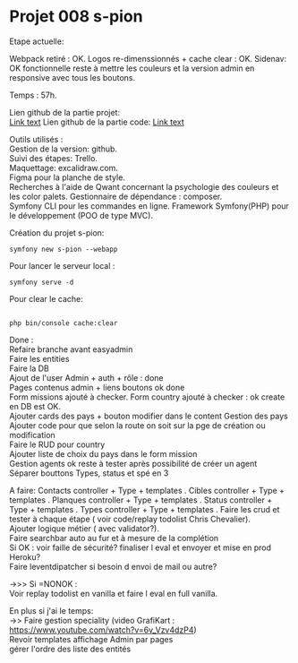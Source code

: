 # Projet 008 s-pion

Etape actuelle:

Webpack retiré : OK.
Logos re-dimenssionnés + cache clear : OK.
Sidenav: OK fonctionnelle reste à mettre les couleurs et la version admin en responsive avec tous les boutons.

Temps : 57h.

Lien github de la partie projet:  
[Link text](https://github.com/Tom60340/008)
Lien github de la partie code:
[Link text](https://github.com/Tom60340/008-code)

Outils utilisés :  
Gestion de la version: github.  
Suivi des étapes: Trello.  
Maquettage: excalidraw.com.  
Figma pour la planche de style.  
Recherches à l'aide de Qwant concernant la psychologie des couleurs et les color palets.
Gestionnaire de dépendance : composer.  
Symfony CLI pour les commandes en ligne.
Framework Symfony(PHP) pour le développement (POO de type MVC).

Création du projet s-pion:

```
symfony new s-pion --webapp
```

Pour lancer le serveur local :

```
symfony serve -d
```

Pour clear le cache:

```

php bin/console cache:clear
```

Done :  
Refaire branche avant easyadmin   
Faire les entities  
Faire la DB  
Ajout de l'user Admin + auth + rôle : done  
Pages contenus admin + liens boutons ok done  
Form missions ajouté à checker.
Form country ajouté à checker : ok create en DB est OK.  
Ajouter cards des pays  + bouton modifier dans le content Gestion des pays 
Ajouter code pour que selon la route on soit sur la pge de création ou modification  
Faire le RUD pour country  
Ajouter liste de choix du pays dans le form mission  
Gestion agents ok reste à tester après possibilité de créer un agent  
Séparer bouttons Types, status et spé en 3  

A faire: 
Contacts controller + Type + templates .
Cibles controller + Type + templates .
Planques controller + Type + templates .
Status controller + Type + templates .
Types controller + Type + templates .
Faire les crud et tester à chaque étape ( voir code/replay todolist Chris Chevalier).  
Ajouter logique métier ( avec validator?).  
Faire searchbar auto au fur et à mesure de la complétion  
  Si OK : voir faille de sécurité? finaliser l eval et envoyer et mise en prod Heroku?  
     Faire leventdipatcher si besoin d envoi de mail ou autre?  

->>> Si =NONOK :  
Voir replay todolist en vanilla et faire l eval en full vanilla.  

En plus si j'ai le temps:  
->> Faire gestion speciality (video GrafiKart : https://www.youtube.com/watch?v=6v_Vzv4dzP4)  
Revoir templates affichage Admin par pages  
gérer l'ordre des liste des entités  

